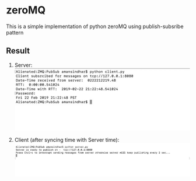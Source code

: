 # zeroMQ

This is a simple implementation of python zeroMQ using publish-subsribe pattern

## Result

1. Server:
   ![Server](pubsub_server.png)

2. Client (after syncing time with Server time):
   ![Client](pubsub_client.png)
